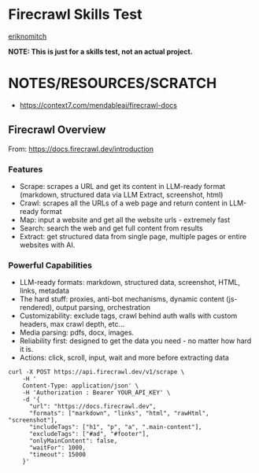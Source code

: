 # Firecrawl Skills Test

[eriknomitch](https://erik.is)

**NOTE: This is just for a skills test, not an actual project.**

# NOTES/RESOURCES/SCRATCH

- https://context7.com/mendableai/firecrawl-docs

## Firecrawl Overview
From: https://docs.firecrawl.dev/introduction

### Features
- Scrape: scrapes a URL and get its content in LLM-ready format (markdown, structured data via LLM Extract, screenshot, html)
- Crawl: scrapes all the URLs of a web page and return content in LLM-ready format
- Map: input a website and get all the website urls - extremely fast
- Search: search the web and get full content from results
- Extract: get structured data from single page, multiple pages or entire websites with AI.

### Powerful Capabilities
- LLM-ready formats: markdown, structured data, screenshot, HTML, links, metadata
- The hard stuff: proxies, anti-bot mechanisms, dynamic content (js-rendered), output parsing, orchestration
- Customizability: exclude tags, crawl behind auth walls with custom headers, max crawl depth, etc…
- Media parsing: pdfs, docx, images.
- Reliability first: designed to get the data you need - no matter how hard it is.
- Actions: click, scroll, input, wait and more before extracting data

```
curl -X POST https://api.firecrawl.dev/v1/scrape \
    -H '
    Content-Type: application/json' \
    -H 'Authorization : Bearer YOUR_API_KEY' \
    -d '{
      "url": "https://docs.firecrawl.dev",
      "formats": ["markdown", "links", "html", "rawHtml", "screenshot"],
      "includeTags": ["h1", "p", "a", ".main-content"],
      "excludeTags": ["#ad", "#footer"],
      "onlyMainContent": false,
      "waitFor": 1000,
      "timeout": 15000
    }'
```
